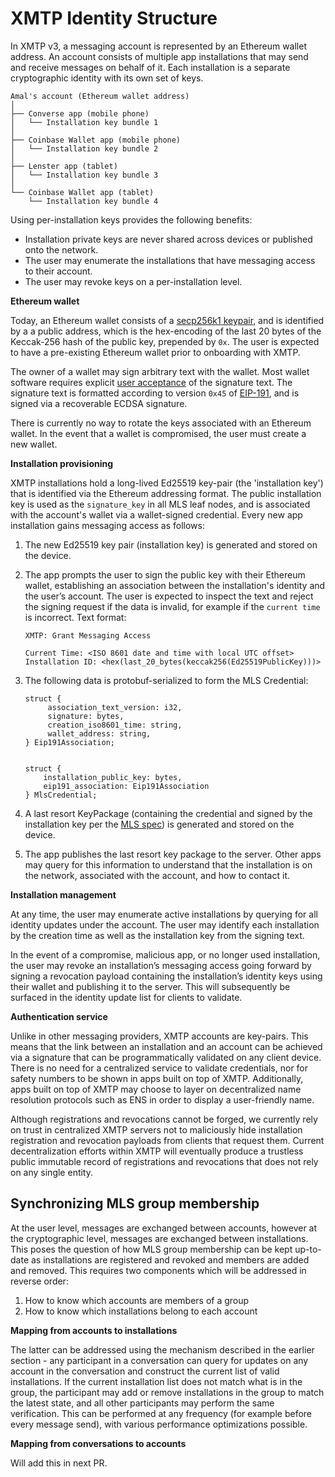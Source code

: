 # XMTP Identity Structure

In XMTP v3, a messaging account is represented by an Ethereum wallet address. An account consists of multiple app installations that may send and receive messages on behalf of it. Each installation is a separate cryptographic identity with its own set of keys.

```
Amal's account (Ethereum wallet address)
│
├── Converse app (mobile phone)
│   └── Installation key bundle 1
│
├── Coinbase Wallet app (mobile phone)
│   └── Installation key bundle 2
│
├── Lenster app (tablet)
│   └── Installation key bundle 3
│
└── Coinbase Wallet app (tablet)
    └── Installation key bundle 4
```

Using per-installation keys provides the following benefits:

- Installation private keys are never shared across devices or published onto the network.
- The user may enumerate the installations that have messaging access to their account.
- The user may revoke keys on a per-installation level.

**Ethereum wallet**

Today, an Ethereum wallet consists of a [secp256k1 keypair](https://ethereum.org/en/developers/docs/accounts/#account-creation), and is identified by a a public address, which is the hex-encoding of the last 20 bytes of the Keccak-256 hash of the public key, prepended by `0x`. The user is expected to have a pre-existing Ethereum wallet prior to onboarding with XMTP.

The owner of a wallet may sign arbitrary text with the wallet. Most wallet software requires explicit [user acceptance](https://docs.metamask.io/wallet/how-to/sign-data/#use-personal_sign) of the signature text. The signature text is formatted according to version `0x45` of [EIP-191](https://eips.ethereum.org/EIPS/eip-191), and is signed via a recoverable ECDSA signature.

There is currently no way to rotate the keys associated with an Ethereum wallet. In the event that a wallet is compromised, the user must create a new wallet.

**Installation provisioning**

XMTP installations hold a long-lived Ed25519 key-pair (the 'installation key') that is identified via the Ethereum addressing format. The public installation key is used as the `signature_key` in all MLS leaf nodes, and is associated with the account's wallet via a wallet-signed credential. Every new app installation gains messaging access as follows:

1. The new Ed25519 key pair (installation key) is generated and stored on the device.
2. The app prompts the user to sign the public key with their Ethereum wallet, establishing an association between the installation's identity and the user’s account. The user is expected to inspect the text and reject the signing request if the data is invalid, for example if the `current time` is incorrect. Text format:

   ```
   XMTP: Grant Messaging Access

   Current Time: <ISO 8601 date and time with local UTC offset>
   Installation ID: <hex(last_20_bytes(keccak256(Ed25519PublicKey)))>
   ```

3. The following data is protobuf-serialized to form the MLS Credential:

   ```
   struct {
        association_text_version: i32,
        signature: bytes,
        creation_iso8601_time: string,
        wallet_address: string,
   } Eip191Association;


   struct {
       installation_public_key: bytes,
       eip191_association: Eip191Association
   } MlsCredential;
   ```

4. A last resort KeyPackage (containing the credential and signed by the installation key per the [MLS spec](https://www.rfc-editor.org/rfc/rfc9420.html#name-key-packages)) is generated and stored on the device.
5. The app publishes the last resort key package to the server. Other apps may query for this information to understand that the installation is on the network, associated with the account, and how to contact it.

**Installation management**

At any time, the user may enumerate active installations by querying for all identity updates under the account. The user may identify each installation by the creation time as well as the installation key from the signing text.

In the event of a compromise, malicious app, or no longer used installation, the user may revoke an installation’s messaging access going forward by signing a revocation payload containing the installation’s identity keys using their wallet and publishing it to the server. This will subsequently be surfaced in the identity update list for clients to validate.

**Authentication service**

Unlike in other messaging providers, XMTP accounts are key-pairs. This means that the link between an installation and an account can be achieved via a signature that can be programmatically validated on any client device. There is no need for a centralized service to validate credentials, nor for safety numbers to be shown in apps built on top of XMTP. Additionally, apps built on top of XMTP may choose to layer on decentralized name resolution protocols such as ENS in order to display a user-friendly name.

Although registrations and revocations cannot be forged, we currently rely on trust in centralized XMTP servers not to maliciously hide installation registration and revocation payloads from clients that request them. Current decentralization efforts within XMTP will eventually produce a trustless public immutable record of registrations and revocations that does not rely on any single entity.

## Synchronizing MLS group membership

At the user level, messages are exchanged between accounts, however at the cryptographic level, messages are exchanged between installations. This poses the question of how MLS group membership can be kept up-to-date as installations are registered and revoked and members are added and removed. This requires two components which will be addressed in reverse order:

1. How to know which accounts are members of a group
2. How to know which installations belong to each account

**Mapping from accounts to installations**

The latter can be addressed using the mechanism described in the earlier section - any participant in a conversation can query for updates on any account in the conversation and construct the current list of valid installations. If the current installation list does not match what is in the group, the participant may add or remove installations in the group to match the latest state, and all other participants may perform the same verification. This can be performed at any frequency (for example before every message send), with various performance optimizations possible.

**Mapping from conversations to accounts**

Will add this in next PR.
